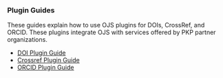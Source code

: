 
### Plugin Guides

These guides explain how to use OJS plugins for DOIs, CrossRef, and ORCID. These plugins integrate OJS with services offered by PKP partner organizations.

- [DOI Plugin Guide](/crossref-ojs-manual/en/gettingStarted)
- [Crossref Plugin Guide](/crossref-ojs-manual/en/)
- [ORCID Plugin Guide](/orcid/en)

<!-- card flagged redundant // possible removal-->
